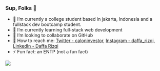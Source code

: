 ### Sup, Folks 👋


- 🔭 I’m currently a college student based in jakarta, Indonesia and a fullstack dev bootcamp student.
- 🌱 I’m currently learning full-stack web development
- 👯 I’m looking to collaborate on GitHub
- 📲  How to reach me: 
  [Twitter - caloninvestor](https://twitter.com/caloninvestor),
  [Instagram - daffa_rizqi](https://www.instagram.com/daffa_rizqi/),
  [LinkedIn - Daffa Rizqi](https://www.linkedin.com/in/daffa-rizqi-548a591ba/)
- ⚡ Fun fact: an ENTP (not a fun fact)
<img src="https://github-readme-stats.vercel.app/api?username=daffamrizqi&theme=tokyonight">

